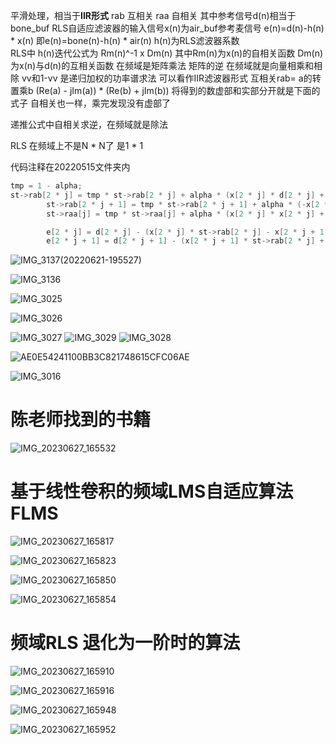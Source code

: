
平滑处理，相当于**IIR形式** rab 互相关 raa 自相关 其中参考信号d(n)相当于bone_buf
RLS自适应滤波器的输入信号x(n)为air_buf参考麦信号 e(n)=d(n)-h(n) * x(n)  即e(n)=bone(n)-h(n) * air(n)  h(n)为RLS滤波器系数   
RLS中 h(n)迭代公式为 Rm(n)^-1 x Dm(n) 其中Rm(n)为x(n)的自相关函数 Dm(n)为x(n)与d(n)的互相关函数 
在频域是矩阵乘法 矩阵的逆 在频域就是向量相乘和相除 
vv和1-vv 是递归加权的功率谱求法 可以看作IIR滤波器形式
互相关rab= a的转置乘b (Re(a) - jIm(a)) * (Re(b) + jIm(b)) 将得到的数虚部和实部分开就是下面的式子 自相关也一样，乘完发现没有虚部了   

递推公式中自相关求逆，在频域就是除法

RLS 在频域上不是N * N了 是1 * 1

代码注释在20220515文件夹内

```c
tmp = 1 - alpha;
st->rab[2 * j] = tmp * st->rab[2 * j] + alpha * (x[2 * j] * d[2 * j] + x[2 * j + 1] * d[2 * j + 1]);
		st->rab[2 * j + 1] = tmp * st->rab[2 * j + 1] + alpha * (-x[2 * j + 1] * d[2 * j] + x[2 * j] * d[2 * j + 1]);
		st->raa[j] = tmp * st->raa[j] + alpha * (x[2 * j] * x[2 * j] + x[2 * j + 1] * x[2 * j + 1]);

		e[2 * j] = d[2 * j] - (x[2 * j] * st->rab[2 * j] - x[2 * j + 1] * st->rab[2 * j + 1]) / st->raa[j];   // e = d - 互相关*x/自相关
		e[2 * j + 1] = d[2 * j + 1] - (x[2 * j + 1] * st->rab[2 * j] + x[2 * j] * st->rab[2 * j + 1]) / st->raa[j];
```

![IMG_3137(20220621-195527)](https://raw.githubusercontent.com/andyye1999/image-hosting/master/20220524/IMG_3137(20220621-195527).3f8ibl5jf120.webp)


![IMG_3136](https://raw.githubusercontent.com/andyye1999/image-hosting/master/20220524/IMG_3136.4h06ez76mx0.webp)


![IMG_3025](https://raw.githubusercontent.com/andyye1999/image-hosting/master/20220524/IMG_3025.72t7ux5sarg0.webp)



![IMG_3026](https://raw.githubusercontent.com/andyye1999/image-hosting/master/20220524/IMG_3026.1ptp2u0i8ds0.webp)


![IMG_3027](https://raw.githubusercontent.com/andyye1999/image-hosting/master/20220524/IMG_3027.48cglv2c9ci0.webp)
![IMG_3029](https://raw.githubusercontent.com/andyye1999/image-hosting/master/20220524/IMG_3029.3x7t7f4cxdi0.webp)
![IMG_3028](https://raw.githubusercontent.com/andyye1999/image-hosting/master/20220524/IMG_3028.3fqtmw8xnfg0.webp)

![AE0E54241100BB3C821748615CFC06AE](https://cdn.staticaly.com/gh/andyye1999/image-hosting@master/20221029/AE0E54241100BB3C821748615CFC06AE.7d1v8hyup5c0.webp)


![IMG_3016](https://raw.githubusercontent.com/andyye1999/image-hosting/master/20220524/IMG_3016.6gesqckjen80.webp)


# 陈老师找到的书籍


![IMG_20230627_165532](https://cdn.staticaly.com/gh/andyye1999/picx-images-hosting@master/20230627/IMG_20230627_165532.vajk3svv4ao.webp)


# 基于线性卷积的频域LMS自适应算法 FLMS

![IMG_20230627_165817](https://cdn.staticaly.com/gh/andyye1999/picx-images-hosting@master/20230627/IMG_20230627_165817.69bhbquku600.webp)


![IMG_20230627_165823](https://cdn.staticaly.com/gh/andyye1999/picx-images-hosting@master/20230627/IMG_20230627_165823.67vl9m9s7eo0.webp)


![IMG_20230627_165850](https://cdn.staticaly.com/gh/andyye1999/picx-images-hosting@master/20230627/IMG_20230627_165850.5k4byt4yy340.webp)


![IMG_20230627_165854](https://cdn.staticaly.com/gh/andyye1999/picx-images-hosting@master/20230627/IMG_20230627_165854.10axgfm7hc1c.webp)

# 频域RLS 退化为一阶时的算法

![IMG_20230627_165910](https://cdn.staticaly.com/gh/andyye1999/picx-images-hosting@master/20230627/IMG_20230627_165910.6d9kc1c1a1c0.webp)


![IMG_20230627_165916](https://cdn.staticaly.com/gh/andyye1999/picx-images-hosting@master/20230627/IMG_20230627_165916.wsp58x62m34.webp)


![IMG_20230627_165948](https://cdn.staticaly.com/gh/andyye1999/picx-images-hosting@master/20230627/IMG_20230627_165948.5qlowytz2w80.webp)



![IMG_20230627_165952](https://cdn.staticaly.com/gh/andyye1999/picx-images-hosting@master/20230627/IMG_20230627_165952.4wl5bysxwya0.webp)